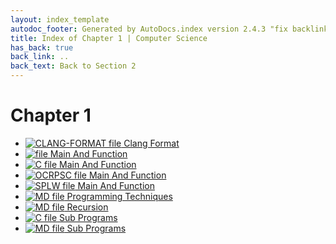 ```yaml
---
layout: index_template
autodoc_footer: Generated by AutoDocs.index version 2.4.3 "fix backlink text for preprocessed MarkDown (hopefully)" ⓒ Starwort, 2020
title: Index of Chapter 1 | Computer Science
has_back: true
back_link: ..
back_text: Back to Section 2
---
```


# **Chapter 1**

- [![CLANG-FORMAT file](https://img.icons8.com/windows/512/03dac6/file-configuration.png) Clang Format](./.clang-format)
- [![ file](https://img.icons8.com/windows/512/03dac6/binary-file.png) Main And Function](./main_and_function)
- [![C file](https://img.icons8.com/windows/512/03dac6/c.png) Main And Function](./main_and_function.c)
- [![OCRPSC file](https://img.icons8.com/windows/512/03dac6/code-file.png) Main And Function](./main_and_function.ocrpsc)
- [![SPLW file](https://starwort.github.io/computer-science/icon-splw.png) Main And Function](./main_and_function.splw)
- [![MD file](https://img.icons8.com/windows/512/03dac6/regular-document.png) Programming Techniques](./programming_techniques.html)
- [![MD file](https://img.icons8.com/windows/512/03dac6/regular-document.png) Recursion](./recursion.html)
- [![C file](https://img.icons8.com/windows/512/03dac6/c.png) Sub Programs](./sub_programs.c)
- [![MD file](https://img.icons8.com/windows/512/03dac6/regular-document.png) Sub Programs](./sub_programs.html)
